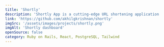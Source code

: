 ```yaml
---
title: 'Shortly'
description: 'Shortly App is a cutting-edge URL shortening application designed to provide users with a quick and convenient way to shorten long URLs into concise, easy-to-share links. The app offers a seamless and user-friendly experience, allowing users to not only generate shortened links but also track and analyze click counts to gain valuable insights into their audience engagement.'
link: 'https://github.com/akhilgkrishnan/shortly'
imgSrc: '/assets/images/projects/shortly.png'
imgAlt: 'Shortly dashboard'
openSource: false
category: Ruby on Rails, React, PostgreSQL, Tailwind
---
```

